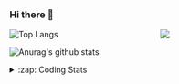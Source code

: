 ### Hi there 👋

<!--
**tao8687/tao8687** is a ✨ _special_ ✨ repository because its `README.md` (this file) appears on your GitHub profile.

Here are some ideas to get you started:

- 🔭 I’m currently working on ...
- 🌱 I’m currently learning ...
- 👯 I’m looking to collaborate on ...
- 🤔 I’m looking for help with ...
- 💬 Ask me about ...
- 📫 How to reach me: ...
- 😄 Pronouns: ...
- ⚡ Fun fact: ...
-->

<img align='right' src="https://media.giphy.com/media/M9gbBd9nbDrOTu1Mqx/giphy.gif" width="240">

  
![Top Langs](https://github-readme-stats.vercel.app/api/top-langs/?username=tao8687&layout=compact&title_color=23238E&text_color=A67D3D)

![Anurag's github stats](https://github-readme-stats.vercel.app/api?username=tao8687&show_icons=true&&text_color=A67D3D&title_color=23238E&show_icons=false&count_private=true&hide=stars)

<details>
  <summary>:zap: Coding Stats</summary>
  <br>
    
<!--START_SECTION:waka-->
![Code Time](http://img.shields.io/badge/Code%20Time-1%2C554%20hrs%2033%20mins-blue)

![Profile Views](http://img.shields.io/badge/Profile%20Views-0-blue)

**🐱 My GitHub Data** 

> 📦 1.5 MB Used in GitHub's Storage 
 > 
> 🏆 179 Contributions in the Year 2024
 > 
> 🚫 Not Opted to Hire
 > 
> 📜 53 Public Repositories 
 > 
> 🔑 25 Private Repositories 
 > 
**I'm an Early 🐤** 

```text
🌞 Morning                1410 commits        ██████████████████████░░░   87.14 % 
🌆 Daytime                87 commits          █░░░░░░░░░░░░░░░░░░░░░░░░   05.38 % 
🌃 Evening                117 commits         ██░░░░░░░░░░░░░░░░░░░░░░░   07.23 % 
🌙 Night                  4 commits           ░░░░░░░░░░░░░░░░░░░░░░░░░   00.25 % 
```
📅 **I'm Most Productive on Wednesday** 

```text
Monday                   233 commits         ████░░░░░░░░░░░░░░░░░░░░░   14.40 % 
Tuesday                  220 commits         ███░░░░░░░░░░░░░░░░░░░░░░   13.60 % 
Wednesday                287 commits         ████░░░░░░░░░░░░░░░░░░░░░   17.74 % 
Thursday                 212 commits         ███░░░░░░░░░░░░░░░░░░░░░░   13.10 % 
Friday                   229 commits         ████░░░░░░░░░░░░░░░░░░░░░   14.15 % 
Saturday                 223 commits         ███░░░░░░░░░░░░░░░░░░░░░░   13.78 % 
Sunday                   214 commits         ███░░░░░░░░░░░░░░░░░░░░░░   13.23 % 
```


📊 **This Week I Spent My Time On** 

```text
🕑︎ Time Zone: Asia/Shanghai

💬 Programming Languages: 
Python                   6 hrs 49 mins       ████████░░░░░░░░░░░░░░░░░   33.81 % 
C++                      5 hrs 24 mins       ███████░░░░░░░░░░░░░░░░░░   26.75 % 
Other                    2 hrs 54 mins       ████░░░░░░░░░░░░░░░░░░░░░   14.39 % 
XML                      1 hr 18 mins        ██░░░░░░░░░░░░░░░░░░░░░░░   06.45 % 
CMake                    1 hr 1 min          █░░░░░░░░░░░░░░░░░░░░░░░░   05.07 % 

🔥 Editors: 
VS Code                  20 hrs 12 mins      █████████████████████████   100.00 % 

🐱‍💻 Projects: 
BumbleBot_WS             4 hrs 13 mins       █████░░░░░░░░░░░░░░░░░░░░   20.94 % 
tami_ws                  4 hrs               █████░░░░░░░░░░░░░░░░░░░░   19.82 % 
python_motion_planning   2 hrs 45 mins       ███░░░░░░░░░░░░░░░░░░░░░░   13.62 % 
FYP18-19_AutomaticDocking1 hr 51 mins        ██░░░░░░░░░░░░░░░░░░░░░░░   09.23 % 
ros_motion_planning      1 hr 12 mins        █░░░░░░░░░░░░░░░░░░░░░░░░   05.94 % 

💻 Operating System: 
Linux                    20 hrs 12 mins      █████████████████████████   100.00 % 
```

**I Mostly Code in C++** 

```text
C++                      10 repos            ███████░░░░░░░░░░░░░░░░░░   29.41 % 
Python                   10 repos            ███████░░░░░░░░░░░░░░░░░░   29.41 % 
JavaScript               2 repos             █░░░░░░░░░░░░░░░░░░░░░░░░   05.88 % 
Batchfile                1 repo              █░░░░░░░░░░░░░░░░░░░░░░░░   02.94 % 
HTML                     1 repo              █░░░░░░░░░░░░░░░░░░░░░░░░   02.94 % 
```



**Timeline**

![Lines of Code chart](https://raw.githubusercontent.com/tao8687/tao8687/master/assets/bar_graph.png)


 Last Updated on 20/06/2024 01:17:26 UTC
<!--END_SECTION:waka-->
</details>
